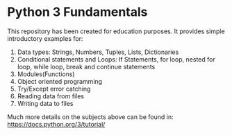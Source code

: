 # Python 3 Fundamentals
This repository has been created for education purposes. It provides simple introductory examples for:

1. Data types: Strings, Numbers, Tuples, Lists, Dictionaries
2. Conditional statements and Loops: If Statements, for loop, nested for loop, while loop, break and continue statements
3. Modules(Functions)
4. Object oriented programming
5. Try/Except error catching
6. Reading data from files
7. Writing data to files

Much more details on the subjects above can be found in: https://docs.python.org/3/tutorial/
